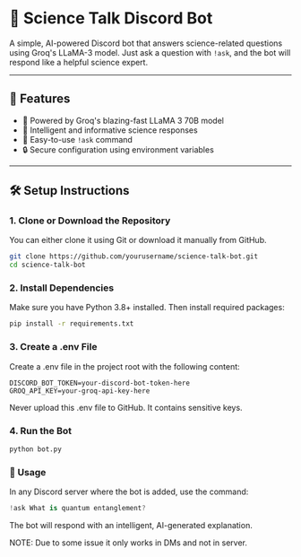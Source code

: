 # 🧪 Science Talk Discord Bot

A simple, AI-powered Discord bot that answers science-related questions using Groq's LLaMA-3 model. Just ask a question with `!ask`, and the bot will respond like a helpful science expert.

---

## 🚀 Features

- 🤖 Powered by Groq's blazing-fast LLaMA 3 70B model
- 🧠 Intelligent and informative science responses
- 💬 Easy-to-use `!ask` command
- 🔒 Secure configuration using environment variables

---

## 🛠️ Setup Instructions

### 1. Clone or Download the Repository

You can either clone it using Git or download it manually from GitHub.

```bash
git clone https://github.com/yourusername/science-talk-bot.git
cd science-talk-bot
```
### 2. Install Dependencies

Make sure you have Python 3.8+ installed. Then install required packages:

```bash
pip install -r requirements.txt
```

### 3. Create a .env File

Create a .env file in the project root with the following content:

```env
DISCORD_BOT_TOKEN=your-discord-bot-token-here
GROQ_API_KEY=your-groq-api-key-here
```

Never upload this .env file to GitHub. It contains sensitive keys.

### 4. Run the Bot

```bash
python bot.py
```

### 💬 Usage

In any Discord server where the bot is added, use the command:

```csharp
!ask What is quantum entanglement?
```

The bot will respond with an intelligent, AI-generated explanation.

NOTE: Due to some issue it only works in DMs and not in server.
